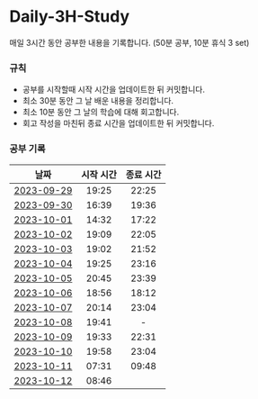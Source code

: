 # Daily-3H-Study
매일 3시간 동안 공부한 내용을 기록합니다. (50분 공부, 10분 휴식 3 set)


### 규칙

- 공부를 시작할때 시작 시간을 업데이트한 뒤 커밋합니다.
- 최소 30분 동안 그 날 배운 내용을 정리합니다.
- 최소 10분 동안 그 날의 학습에 대해 회고합니다.
- 회고 작성을 마친뒤 종료 시간을 업데이트한 뒤 커밋합니다.



### 공부 기록

| 날짜 | 시작 시간 | 종료 시간 |
| :-: | :-: | :-: |
| [2023-09-29](./2023-09-29.md) | 19:25 | 22:25 |
| [2023-09-30](./2023-09-30.md) | 16:39 | 19:36 |
| [2023-10-01](./2023-10-01.md) | 14:32 | 17:22 |
| [2023-10-02](./2023-10-02.md) | 19:09 | 22:05 |
| [2023-10-03](./2023-10-03.md) | 19:02 | 21:52 |
| [2023-10-04](./2023-10-04.md) | 19:25 | 23:16 |
| [2023-10-05](./2023-10-05.md) | 20:45 | 23:39 |
| [2023-10-06](./2023-10-06.md) | 18:56 | 18:12 |
| [2023-10-07](./2023-10-07.md) | 20:14 | 23:04 |
| [2023-10-08](./2023-10-08.md) | 19:41 | - |
| [2023-10-09](./2023-10-09.md) | 19:33 | 22:31 |
| [2023-10-10](./2023-10-10.md) | 19:58 | 23:04 |
| [2023-10-11](./2023-10-11.md) | 07:31 | 09:48 |
| [2023-10-12](./2023-10-12.md) | 08:46 | |